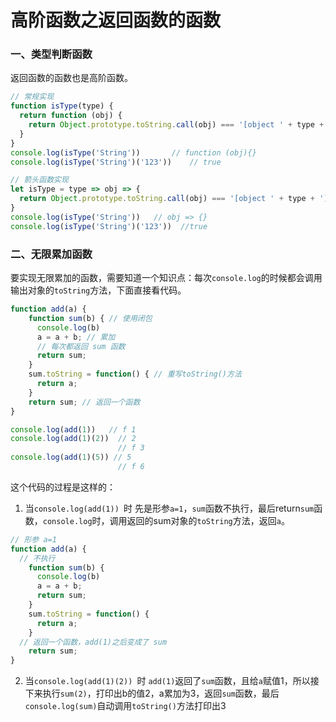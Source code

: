 # 高阶函数之返回函数的函数
### 一、类型判断函数
返回函数的函数也是高阶函数。
```javascript
// 常规实现
function isType(type) {
  return function (obj) {
    return Object.prototype.toString.call(obj) === '[object ' + type + ']'
  }
}
console.log(isType('String'))       // function (obj){}
console.log(isType('String')('123'))    // true

// 箭头函数实现
let isType = type => obj => {
  return Object.prototype.toString.call(obj) === '[object ' + type + ']'
}
console.log(isType('String'))   // obj => {}
console.log(isType('String')('123'))  //true
```
### 二、无限累加函数
要实现无限累加的函数，需要知道一个知识点：每次`console.log`的时候都会调用输出对象的`toString`方法，下面直接看代码。
```javascript
function add(a) {
    function sum(b) { // 使用闭包
      console.log(b)
      a = a + b; // 累加
      // 每次都返回 sum 函数
      return sum;
    }
    sum.toString = function() { // 重写toString()方法
      return a;
    }
    return sum; // 返回一个函数
}

console.log(add(1))   // f 1
console.log(add(1)(2))  // 2
                        // f 3
console.log(add(1)(5)) // 5
                        // f 6
```
这个代码的过程是这样的：
1. 当`console.log(add(1)) `时
先是形参`a=1`，`sum`函数不执行，最后return`sum`函数，`console.log`时，调用返回的sum对象的`toString`方法，返回`a`。
```javascript
// 形参 a=1
function add(a) {
  // 不执行
    function sum(b) { 
      console.log(b)
      a = a + b;
      return sum;
    }
    sum.toString = function() { 
      return a;
    }
  // 返回一个函数，add(1)之后变成了 sum
    return sum; 
}
```
2. 当`console.log(add(1)(2)) `时
`add(1)`返回了`sum`函数，且给`a`赋值1，所以接下来执行`sum(2)`，打印出b的值2，a累加为3，返回`sum`函数，最后`console.log(sum)`自动调用`toString()`方法打印出3
